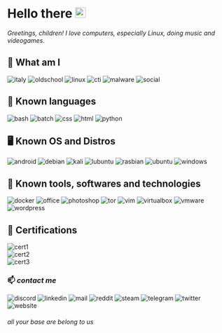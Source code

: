 # Hello there <img src="https://user-images.githubusercontent.com/1303154/88677602-1635ba80-d120-11ea-84d8-d263ba5fc3c0.gif" width="24px" alt="hi">

*Greetings, children! I love computers, especially Linux, doing music and videogames.*


## 🍎 What am I
![italy](https://img.shields.io/static/v1?label=&message=🇮🇹%20Italian&color=006643&logoColor=AAA&style=flat)
![oldschool](https://img.shields.io/static/v1?label=&message=🎮%20Old%20school%20gaming%20and%20computer%20enthusiast&color=333&logoColor=AAA&style=flat)
![linux](https://img.shields.io/static/v1?label=&message=🐧%20Linux%20Sysadmin&color=333&logoColor=AAA&style=flat)
![cti](https://img.shields.io/static/v1?label=&message=🕵%20OSINT%20%26%20Cyber%20Threat%20Intelligence%20analyst&color=333&logoColor=AAA&style=flat)
![malware](https://img.shields.io/static/v1?label=&message=👾%20Dynamic%20Malware%20analyst&color=333&logoColor=AAA&style=flat)
![social](https://img.shields.io/static/v1?label=&message=👥%20SOCMINT%20analyst&color=333&logoColor=AAA&style=flat)

## 💬 Known languages
![bash](https://img.shields.io/static/v1?logo=linux&label=&message=BASH%20scripting&color=4EAA25&logoColor=black&style=flat)
![batch](https://img.shields.io/static/v1?logo=windowsterminal&label=&message=BATCH%20scripting&color=4D4D4D&logoColor=black&style=flat)
![css](https://img.shields.io/static/v1?logo=CSS3&label=&message=CSS&color=1572B6&logoColor=black&style=flat)
![html](https://img.shields.io/static/v1?logo=HTML5&label=&message=HTML&color=critical&logoColor=black&style=flat)
![python](https://img.shields.io/static/v1?logo=python&label=&message=Python&color=3776AB&logoColor=black&style=flat)

## 🖥️ Known OS and Distros
![android](https://img.shields.io/static/v1?logo=android&label=&message=Android&color=3DDC84&logoColor=black&style=flat)
![debian](https://img.shields.io/static/v1?logo=debian&label=&message=Debian&color=A81D33&logoColor=black&style=flat)
![kali](https://img.shields.io/static/v1?logo=kalilinux&label=&message=Kali%20Linux&color=557C94&logoColor=black&style=flat)
![lubuntu](https://img.shields.io/static/v1?logo=lubuntu&label=&message=Lubuntu&color=0068C8&logoColor=black&style=flat)
![rasbian](https://img.shields.io/static/v1?logo=raspberrypi&label=&message=Rasbian%20OS&color=A22846&logoColor=black&style=flat)
![ubuntu](https://img.shields.io/static/v1?logo=ubuntu&label=&message=Ubuntu&color=E95420&logoColor=black&style=flat)
![windows](https://img.shields.io/static/v1?logo=windows&label=&message=Windows&color=0078D6&logoColor=black&style=flat)

## 🧰 Known tools, softwares and technologies
![docker](https://img.shields.io/static/v1?logo=docker&label=&message=Docker&color=2496ED&logoColor=black&style=flat)
![office](https://img.shields.io/static/v1?logo=microsoftoffice&label=&message=Microsoft%20Office&color=D83B01&logoColor=black&style=flat)
![photoshop](https://img.shields.io/static/v1?logo=AdobePhotoshop&label=&message=Adobe%20Photoshop&color=31A8FF&logoColor=black&style=flat)
![tor](https://img.shields.io/static/v1?logo=torproject&label=&message=TOR&color=7E4798&logoColor=black&style=flat)
![vim](https://img.shields.io/static/v1?logo=vim&label=&message=VIM&color=019733&logoColor=black&style=flat)
![virtualbox](https://img.shields.io/static/v1?logo=virtualbox&label=&message=VirtualBox&color=183A61&logoColor=black&style=flat)
![vmware](https://img.shields.io/static/v1?logo=vmware&label=&message=VMWare&color=607078&logoColor=black&style=flat)
![wordpress](https://img.shields.io/static/v1?logo=wordpress&label=&message=Wordpress&color=21759B&logoColor=black&style=flat)

## 📄 Certifications
![cert1](https://img.shields.io/static/v1?label=University%20System%20of%20Georgia&message=Managing%20Cybersecurity%20Incidents%20and%20Disasters&color=2496ED&logoColor=black&style=flat)<br />
![cert2](https://img.shields.io/static/v1?label=FireEye%20Inc&message=FireEye%20Partner%20Sales%20Engineer%20Certification%20for%20Network%20Security&color=FF0000&logoColor=black&style=flat)<br />
![cert3](https://img.shields.io/static/v1?label=FireEye%20Inc&message=FireEye%20Systems%20Engineer%20&color=FF0000&logoColor=black&style=flat)<br />


### 📫 *contact me*
![discord](https://img.shields.io/static/v1?logo=discord&label=&message=theVirus00%238532&color=5865F2&logoColor=white&style=flat)
![linkedin](https://img.shields.io/static/v1?logo=linkedin&label=&message=linkedin.com/in/mceyes&color=0A66C2&logoColor=white&style=flat)
![mail](https://img.shields.io/static/v1?logo=protonmail&label=&message=mceyes@protonmail.com&color=8B89CC&logoColor=black&style=flat)
![reddit](https://img.shields.io/static/v1?logo=reddit&label=&message=theVirus00&color=FF4500&logoColor=white&style=flat)
![steam](https://img.shields.io/static/v1?logo=steam&label=&message=theVirus00&color=000000&logoColor=white&style=flat)
![telegram](https://img.shields.io/static/v1?logo=telegram&label=&message=@theVirus00&color=26A5E4&logoColor=black&style=flat)
![twitter](https://img.shields.io/static/v1?logo=twitter&label=&message=@theVirus00&color=1DA1F2&logoColor=black&style=flat)
![website](https://img.shields.io/static/v1?logo=internetexplorer&label=&message=https://thevirusdoublezero.com&color=0076D6&logoColor=black&style=flat)

###### *all your base are belong to us*
